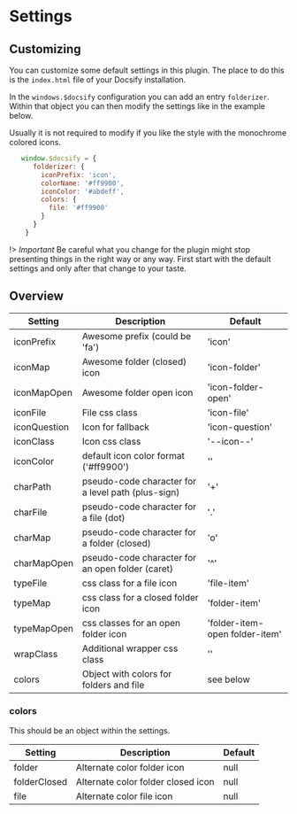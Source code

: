 # Settings

## Customizing

You can customize some default settings in this plugin. The place to do this is the `index.html` file of 
your Docsify installation.

In the `windows.$docsify` configuration you can add an entry `folderizer`. Within that object you can then
modify the settings like in the example below. 

Usually it is not required to modify if you like the style with the monochrome colored icons. 

```javascript
   window.$docsify = {
      folderizer: {
        iconPrefix: 'icon',
        colorName: '#ff9900',
        iconColor: '#abdeff',
        colors: {
          file: '#ff9900'
        }
      }
    }
```

!> *Important* Be careful what you change for the plugin might stop presenting things in the right way or any way. First start with the default settings and only after that change to your taste.


## Overview

| Setting | Description | Default | 
| --------- | ----------- | ----------- | 
| iconPrefix | Awesome prefix (could be 'fa') | 'icon' |
| iconMap | Awesome folder (closed) icon |'icon-folder' | 
| iconMapOpen | Awesome folder open icon |'icon-folder-open' | 
| iconFile | File css class |'icon-file' | 
| iconQuestion | Icon for fallback |'icon-question' | 
| iconClass | Icon css class | '--icon--' | 
| iconColor | default icon color format ('#ff9900') | '' | 
| charPath | pseudo-code character for a level path (plus-sign) | '+' | 
| charFile | pseudo-code character for a file (dot) | '.' | 
| charMap | pseudo-code character for a folder (closed) | 'o' | 
| charMapOpen | pseudo-code character for an open folder (caret) | '^' | 
| typeFile | css class for a file icon | 'file-item' | 
| typeMap | css class for a closed folder icon | 'folder-item' | 
| typeMapOpen | css classes for an open folder icon | 'folder-item-open folder-item' | 
| wrapClass | Additional wrapper css class  | '' | 
| colors | Object with colors for folders and file | see below |   

### colors

This should be an object within the settings.

| Setting | Description | Default | 
| --------- | ----------- | ----------- | 
| folder | Alternate color folder icon | null |
| folderClosed | Alternate color folder closed icon | null |
| file | Alternate color file icon | null |